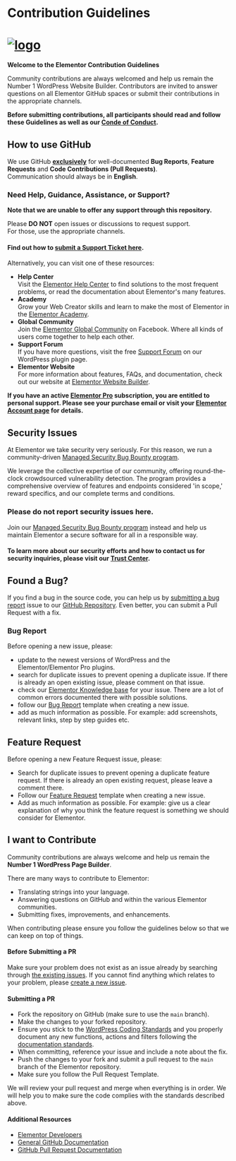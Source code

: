 # Contribution Guidelines

# <a href="https://elementor.com/?utm_source=github-repo&utm_medium=link&utm_campaign=contribution">![logo](https://user-images.githubusercontent.com/1778512/191041718-728d179e-07cb-4cb4-953a-6c294ee8c4db.png)</a>

**Welcome to the Elementor Contribution Guidelines**

Community contributions are always welcomed and help us remain the Number 1 WordPress Website Builder. Contributors are invited to answer questions on all Elementor GitHub spaces or submit their contributions in the appropriate channels.

**Before submitting contributions, all participants should read and follow these Guidelines as well as our [Conde of Conduct](https://gh-code-of-conduct).**

## How to use GitHub

We use GitHub **<ins>exclusively</ins>** for well-documented **Bug Reports**, **Feature Requests** and **Code Contributions (Pull Requests)**.
<br>Communication should always be in **English**.

### Need Help, Guidance, Assistance, or Support?

**Note that we are unable to offer any support through this repository.**

Please **DO NOT** open issues or discussions to request support.
<br>For those, use the appropriate channels.

#### Find out how to [submit a Support Ticket here](https://elemn.to/support-ticket).

Alternatively, you can visit one of these resources:

-   **Help Center** <br>Visit the [Elementor Help Center](https://elemn.to/gh-to-help-center) to find solutions to the most frequent problems, or read the documentation about Elementor's many features.
-   **Academy** <br>Grow your Web Creator skills and learn to make the most of Elementor in the [Elementor Academy](https://elemn.to/gh-to-academy).
-   **Global Community** <br>Join the [Elementor Global Community](https://elemn.to/community-on-fb) on Facebook. Where all kinds of users come together to help each other.
-   **Support Forum** <br>If you have more questions, visit the free [Support Forum](https://elemn.to/wp-support-forum) on our WordPress plugin page.
-   **Elementor Website** <br>For more information about features, FAQs, and documentation, check out our website at [Elementor Website Builder](https://elemn.to/gh-to-elementor).

**If you have an active [Elementor Pro](https://elemn.to/gh-to-elementor-pro) subscription, you are entitled to personal support. Please see your purchase email or visit your [Elementor Account page](https://elemn.to/my-elementor) for details.**

## Security Issues

At Elementor we take security very seriously. For this reason, we run a community-driven [Managed Security Bug Bounty program](https://elemn.to/bug-bounty).

We leverage the collective expertise of our community, offering round-the-clock crowdsourced vulnerability detection. The program provides a comprehensive overview of features and endpoints considered 'in scope,' reward specifics, and our complete terms and conditions.

### Please do not report security issues here.

Join our [Managed Security Bug Bounty program](https://elemn.to/bug-bounty) instead and help us maintain Elementor a secure software for all in a responsible way.

#### To learn more about our security efforts and how to contact us for security inquiries, please visit our [Trust Center](https://elemn.to/gh-to-trust-center).

## Found a Bug?

If you find a bug in the source code, you can help us by [submitting a bug report](#bug-report) issue to our [GitHub Repository](https://github.com/elementor/elementor/issues/new?template=Feature_request.md). Even better, you can submit a Pull Request with a fix.

### Bug Report

Before opening a new issue, please:

-   update to the newest versions of WordPress and the Elementor/Elementor Pro plugins.
-   search for duplicate issues to prevent opening a duplicate issue. If there is already an open existing issue, please comment on that issue.
-   check our [Elementor Knowledge base](https://docs.elementor.com) for your issue. There are a lot of common errors documented there with possible solutions.
-   follow our [Bug Report](https://github.com/elementor/elementor/issues/new?template=Bug_report.md) template when creating a new issue.
-   add as much information as possible. For example: add screenshots, relevant links, step by step guides etc.

## Feature Request

Before opening a new Feature Request issue, please:

-   Search for duplicate issues to prevent opening a duplicate feature request. If there is already an open existing request, please leave a comment there.
-   Follow our [Feature Request](https://github.com/elementor/elementor/issues/new?template=Feature_request.md) template when creating a new issue.
-   Add as much information as possible. For example: give us a clear explanation of why you think the feature request is something we should consider for Elementor.

## I want to Contribute

Community contributions are always welcome and help us remain the **Number 1 WordPress Page Builder**.

There are many ways to contribute to Elementor:

-   Translating strings into your language.
-   Answering questions on GitHub and within the various Elementor communities.
-   Submitting fixes, improvements, and enhancements.

When contributing please ensure you follow the guidelines below so that we can keep on top of things.

#### Before Submitting a PR

Make sure your problem does not exist as an issue already by searching through [the existing issues](https://github.com/elementor/elementor/issues). If you cannot find anything which relates to your problem, please [create a new issue](https://github.com/elementor/elementor/issues/new).

#### Submitting a PR

-   Fork the repository on GitHub (make sure to use the `main` branch).
-   Make the changes to your forked repository.
-   Ensure you stick to the [WordPress Coding Standards](https://make.wordpress.org/core/handbook/best-practices/coding-standards/) and you properly document any new functions, actions and filters following the [documentation standards](https://make.wordpress.org/core/handbook/best-practices/inline-documentation-standards/php/).
-   When committing, reference your issue and include a note about the fix.
-   Push the changes to your fork and submit a pull request to the `main` branch of the Elementor repository.
-   Make sure you follow the Pull Request Template.

We will review your pull request and merge when everything is in order. We will help you to make sure the code complies with the standards described above.

#### Additional Resources

-   [Elementor Developers](https://developers.elementor.com)
-   [General GitHub Documentation](https://help.github.com/)
-   [GitHub Pull Request Documentation](https://help.github.com/send-pull-requests/)
